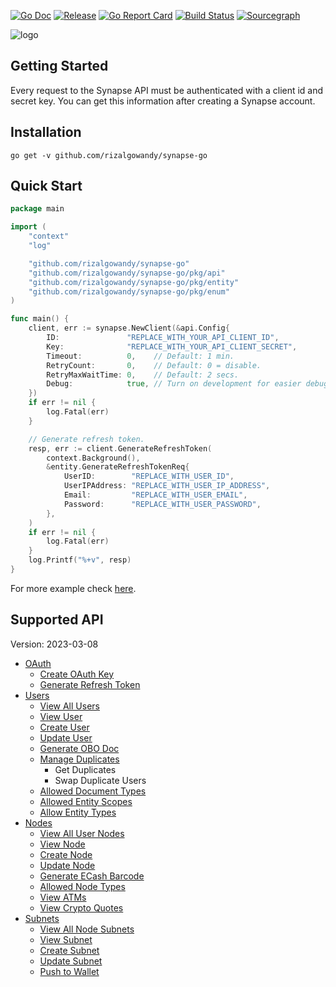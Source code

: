 [![Go Doc](https://pkg.go.dev/badge/github.com/rizalgowandy/synapse-go?status.svg)](https://pkg.go.dev/github.com/rizalgowandy/synapse-go?tab=doc)
[![Release](https://img.shields.io/github/release/rizalgowandy/synapse-go.svg?style=flat-square)](https://github.com/rizalgowandy/synapse-go/releases)
[![Go Report Card](https://goreportcard.com/badge/github.com/rizalgowandy/synapse-go)](https://goreportcard.com/report/github.com/rizalgowandy/synapse-go)
[![Build Status](https://github.com/rizalgowandy/synapse-go/workflows/Go/badge.svg?branch=main)](https://github.com/rizalgowandy/synapse-go/actions?query=branch%3Amain)
[![Sourcegraph](https://sourcegraph.com/github.com/rizalgowandy/synapse-go/-/badge.svg)](https://sourcegraph.com/github.com/rizalgowandy/synapse-go?badge)

![logo](https://socialify.git.ci/rizalgowandy/synapse-go/image?description=1&descriptionEditable=Interact%20with%20Synapse%20API.&logo=https%3A%2F%2Fpbs.twimg.com%2Fprofile_images%2F1560077835607281665%2FGvk6wzyA_400x400.png&owner=1&pattern=Signal&theme=Light)

## Getting Started

Every request to the Synapse API must be authenticated with a client id and secret key. You can get this information after creating a Synapse account.

## Installation

```shell
go get -v github.com/rizalgowandy/synapse-go
```

## Quick Start

```go
package main

import (
	"context"
	"log"

	"github.com/rizalgowandy/synapse-go"
	"github.com/rizalgowandy/synapse-go/pkg/api"
	"github.com/rizalgowandy/synapse-go/pkg/entity"
	"github.com/rizalgowandy/synapse-go/pkg/enum"
)

func main() {
	client, err := synapse.NewClient(&api.Config{
		ID:               "REPLACE_WITH_YOUR_API_CLIENT_ID",
		Key:              "REPLACE_WITH_YOUR_API_CLIENT_SECRET",
		Timeout:          0,    // Default: 1 min.
		RetryCount:       0,    // Default: 0 = disable.
		RetryMaxWaitTime: 0,    // Default: 2 secs.
		Debug:            true, // Turn on development for easier debugging.
	})
	if err != nil {
		log.Fatal(err)
	}

	// Generate refresh token.
	resp, err := client.GenerateRefreshToken(
		context.Background(),
		&entity.GenerateRefreshTokenReq{
			UserID:        "REPLACE_WITH_USER_ID",
			UserIPAddress: "REPLACE_WITH_USER_IP_ADDRESS",
			Email:         "REPLACE_WITH_USER_EMAIL",
			Password:      "REPLACE_WITH_USER_PASSWORD",
		},
	)
	if err != nil {
		log.Fatal(err)
	}
	log.Printf("%+v", resp)
}
```

For more example check [here](main_integration_test.go).

[//]: # (## Test Double / Stub)

[//]: # ()

[//]: # (Sometimes it's make sense to make an API call without actually calling the API. In order to support that this library has a built-in stub that can be triggered. You can enable stub by injecting certain value to the context data. You can also enforce that certain API call will always return error with specific type and)

[//]: # (message.)

[//]: # ()

[//]: # (```go)

[//]: # (// TODO: replace me)

[//]: # (```)

[//]: # ()

[//]: # (For more example, check [here]&#40;&#41;.)

## Supported API

Version: 2023-03-08

- [OAuth](https://docs.synapsefi.com/api-references/oauth)
   - [Create OAuth Key](https://docs.synapsefi.com/api-references/oauth/oauth-via-refresh-token)
   - [Generate Refresh Token](https://docs.synapsefi.com/api-references/oauth/generate-refresh-token)
- [Users](https://docs.synapsefi.com/api-references/users)
  - [View All Users](https://docs.synapsefi.com/api-references/users/view-all-users-paginated)
  - [View User](https://docs.synapsefi.com/api-references/users/view-user)
  - [Create User](https://docs.synapsefi.com/api-references/users/create-user)
  - [Update User](https://docs.synapsefi.com/api-references/users/update-user)
  - [Generate OBO Doc](https://docs.synapsefi.com/api-references/users/generate-ubo-doc)
  - [Manage Duplicates](https://docs.synapsefi.com/api-references/users/manage-duplicates)
    - Get Duplicates
    - Swap Duplicate Users
  - [Allowed Document Types](https://docs.synapsefi.com/api-references/users/allowed-document-types)
  - [Allowed Entity Scopes](https://docs.synapsefi.com/api-references/users/allowed-entity-scopes)
  - [Allow Entity Types](https://docs.synapsefi.com/api-references/users/allowed-entity-types)
- [Nodes](https://docs.synapsefi.com/api-references/nodes)
  - [View All User Nodes](https://docs.synapsefi.com/api-references/nodes/view-all-user-nodes)
  - [View Node](https://docs.synapsefi.com/api-references/nodes/view-node)
  - [Create Node](https://docs.synapsefi.com/api-references/nodes/create-node)
  - [Update Node](https://docs.synapsefi.com/api-references/nodes/update-node)
  - [Generate ECash Barcode](https://docs.synapsefi.com/api-references/nodes/generate-ecash-barcode)
  - [Allowed Node Types](https://docs.synapsefi.com/api-references/nodes/allowed-node-types)
  - [View ATMs](https://docs.synapsefi.com/api-references/nodes/view-atms)
  - [View Crypto Quotes](https://docs.synapsefi.com/api-references/nodes/view-crypto-quotes)
- [Subnets](https://docs.synapsefi.com/api-references/subnets)
  - [View All Node Subnets](https://docs.synapsefi.com/api-references/subnets/view-all-node-subnets)
  - [View Subnet](https://docs.synapsefi.com/api-references/subnets/view-subnet)
  - [Create Subnet](https://docs.synapsefi.com/api-references/subnets/create-subnet)
  - [Update Subnet](https://docs.synapsefi.com/api-references/subnets/update-subnet)
  - [Push to Wallet](https://docs.synapsefi.com/api-references/subnets/push-to-wallet)
